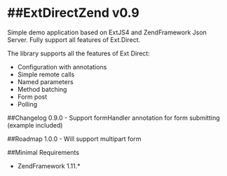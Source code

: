 ##ExtDirectZend v0.9
===================
Simple demo application based on ExtJS4 and ZendFramework Json Server. Fully support all features of Ext.Direct.

The library supports all the features of Ext Direct:
  * Configuration with annotations
  * Simple remote calls
  * Named parameters
  * Method batching
  * Form post
  * Polling

##Changelog
  0.9.0 - Support formHandler annotation for form submitting (example included)

##Roadmap
  1.0.0 - Will support multipart form

##Minimal Requirements
  * ZendFramework 1.11.*
